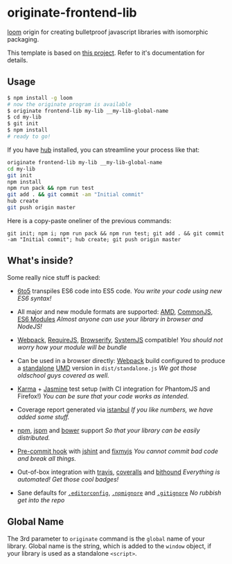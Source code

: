 originate-frontend-lib
======================

[loom][1] origin for creating bulletproof javascript libraries with isomorphic packaging.

This template is based on [this project][23]. Refer to it's documentation for details.

Usage
-----

```sh
$ npm install -g loom
# now the originate program is available
$ originate frontend-lib my-lib __my-lib-global-name
$ cd my-lib
$ git init
$ npm install
# ready to go!
```

If you have [hub][10] installed, you can streamline your process like that:

```sh
originate frontend-lib my-lib __my-lib-global-name
cd my-lib
git init
npm install
npm run pack && npm run test
git add . && git commit -am "Initial commit"
hub create
git push origin master
```

Here is a copy-paste oneliner of the previous commands:
```
git init; npm i; npm run pack && npm run test; git add . && git commit -am "Initial commit"; hub create; git push origin master
```

What's inside?
--------------

Some really nice stuff is packed:

* [6to5][13] transpiles ES6 code into ES5 code.
    *You write your code using new ES6 syntax!*

* All major and new module formats are supported: [AMD][14], [CommonJS][15], [ES6 Modules](http://wiki.ecmascript.org/doku.php?id=harmony:specification_drafts#august_24_2014_draft_rev_27)
    *Almost anyone can use your library in browser and NodeJS!*

* [Webpack][1], [RequireJS][20], [Browserify][21], [SystemJS][22] compatible!
    *You should not worry how your module will be bundle*

* Can be used in a browser directly: [Webpack][1] build configured to produce a [standalone][2] [UMD][3] version in `dist/standalone.js`
    *We got those oldschool guys covered as well.*

* [Karma][4] + [Jasmine][5] test setup (with CI integration for PhantomJS and Firefox!)
    *You can be sure that your code works as intended.*

* Coverage report generated via [istanbul][6]
    *If you like numbers, we have added some stuff.*

* [npm](https://www.npmjs.com/), [jspm][17] and [bower][18] support
    *So that your library can be easily distributed.*

* [Pre-commit hook][9] with [jshint][7] and [fixmyjs][8]
    *You cannot commit bad code and break all things.*

* Out-of-box integration with [travis][11], [coveralls][12] and [bithound][19]
    *Everything is automated! Get those cool badges!*

* Sane defaults for [`.editorconfig`][23], [`.npmignore`][24] and [`.gitignore`][25]
    *No rubbish get into the repo*


Global Name
-----------

The 3rd parameter to `originate` command is the `global` name of your library.
Global name is the string, which is added to the `window` object, if your library is used as a standalone `<script>`.


  [1]:http://webpack.github.io/
  [2]:http://webpack.github.io/docs/configuration.html#output-librarytarget
  [3]:https://github.com/umdjs/umd
  [4]:http://karma-runner.github.io/0.12/index.html
  [5]:http://jasmine.github.io/2.1/introduction.html
  [6]:http://gotwarlost.github.io/istanbul/
  [7]:http://jshint.com/about/
  [8]:https://github.com/jshint/fixmyjs
  [9]:https://github.com/typicode/husky
  [10]:https://hub.github.com
  [11]:https://travis-ci.org
  [12]:https://coveralls.io
  [13]:https://6to5.org/
  [14]:https://github.com/amdjs/amdjs-api/wiki/AMD
  [15]:http://wiki.commonjs.org/wiki/Modules/1.1
  [16]:https://www.npmjs.com/
  [17]:http://jspm.io/
  [18]:http://bower.io/
  [19]:https://www.bithound.io/
  [20]:http://requirejs.org/
  [21]:http://browserify.org/
  [22]:https://github.com/systemjs/systemjs
  [23]:https://github.com/yetu/frontend-library-starter
  [23]:http://editorconfig.org/
  [24]:https://docs.npmjs.com/misc/developers#keeping-files-out-of-your-package
  [25]:https://github.com/github/gitignore